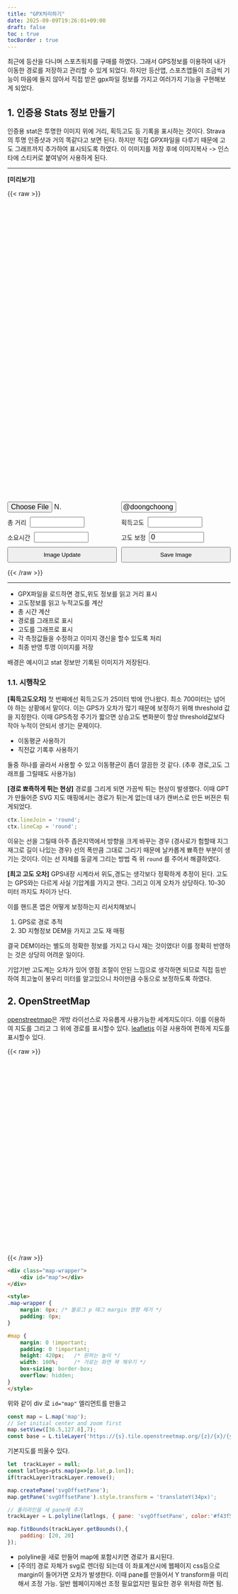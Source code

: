 ```yaml
---
title: "GPX처리하기"
date: 2025-09-09T19:26:01+09:00
draft: false
toc : true
tocBorder : true
---
```


최근에 등산을 다니며 스포츠워치를 구매를 하였다. 그래서 GPS정보를 이용하여 내가 이동한 경로를 저장하고
관리할 수 있게 되었다. 하지만 등산앱, 스포츠앱들이 조금씩 기능이 마음에 들지 않아서
직접 받은 gpx파일 정보를 가지고 여러가지 기능을 구현해보게 되었다. 

## 1. 인증용 Stats 정보 만들기

인증용 stat은 투명한 이미지 위에 거리, 획득고도 등 기록을 표시하는 것이다. 
Strava의 투명 인증샷과 거의 똑같다고 보면 된다. 
하지만 직접 GPX파일을 다루기 때문에 고도 그래프까지 추가하여 표시되도록 하였다.
이 이미지를 저장 후에 이미지복사 -> 인스타에 스티커로 붙여넣어 사용하게 된다.

--------

**[미리보기]**

{{< raw >}}

<div class="bg-slideshow">
  <div class="bg bg1"></div>
  <div class="bg bg2"></div>
  <canvas id="summaryCanvas"></canvas>
</div>
<div class="form-container">
  <input id="gpxInput" type="file" accept=".gpx" />
  <input id="bottomtext" type="text" value="@doongchoong">
  <div class="form-group"><label>총 거리</label><input id="totalDistance" type="text"></div>
  <div class="form-group"><label>획득고도</label><input id="elevGain" type="text"></div>
  <div class="form-group"><label>소요시간</label><input id="elapseTime" type="text"></div>
  <div class="form-group"><label>고도 보정</label><input id="elevCrrt" type="numeric" value="0"></div>
  <button id="updateBtn">Image Update</button>
  <button id="saveBtn">Save Image</button>
</div>

<style>
.bg-slideshow {
  position: relative;
  width: 100%;
  height: auto;
  max-width: 600px;
  aspect-ratio: 3/4; /* 원하는 비율 유지 */
  overflow: hidden;
}

.bg {
  position: absolute;
  top: 0; left: 0;
  width: 100%; height: 100%;
  background-size: cover;
  background-position: center;
  opacity: 0;
  animation: fade 10s infinite;
}

.bg1 {
  background-image: url("../../img/250909_01.jpeg");
  animation-delay: 0s;
}

.bg2 {
  background-image: url("../../img/250909_02.jpeg");
  animation-delay: 5s;
}

@keyframes fade {
  0%, 45% { opacity: 1; }
  55%, 100% { opacity: 0; }
}

/* 캔버스는 투명 오버레이 */
#summaryCanvas {
  position: absolute;
  top: 0; left: 0;
  width: 100%; height: 100%;
}

.form-container {
  display: grid;
  grid-template-columns: 1fr 1fr; /* 기본 2열 */
  gap: 10px; /* 요소 사이 간격 */
  max-width: 600px; /* 컨테이너 최대 크기 */
}
/* label + input 묶음은 Flex (가로 정렬) */
.form-group {
  display: flex;
  align-items: center;
  gap: 8px;
}

/* 화면이 좁아질 때 (예: 600px 이하) 1열로 */
@media (max-width: 600px) {
  .form-container {
    grid-template-columns: 1fr;
  }
}

.form-container input {
    font-size: 16px;
    width: 50%;
}
.form-container button {
    padding: 8px 0px;
}
</style>

<script>
  const canvas = document.getElementById("summaryCanvas");
  const ctx = canvas.getContext("2d");

  // 내부 해상도는 항상 600px 기준
  canvas.width = 600;
  canvas.height = 800;

//////////
   const toFixed = (n, d = 2) => Number.isFinite(n) ? n.toFixed(d) : '-';
    const fmtDistance = (m) => m >= 1000 ? `${toFixed(m / 1000, 2)} km` : `${Math.round(m)} m`;
    const fmtElev = (m) => Number.isFinite(m) ? `${Math.round(m)} m` : '-';
    const fmtTime = (sec) => {
      if (!Number.isFinite(sec)) return '-';
      const h = Math.floor(sec / 3600), m = Math.floor((sec % 3600) / 60), s = Math.floor(sec % 60);
      //return [h,m,s].map(v=>String(v).padStart(2,'0')).join(':');
      return h + 'h ' + m + 'm';
    };
    function haversine(lat1, lon1, lat2, lon2) {
      const R = 6371000, toRad = d => d * Math.PI / 180, dLat = toRad(lat2 - lat1), dLon = toRad(lon2 - lon1);
      const a = Math.sin(dLat / 2) ** 2 + Math.cos(toRad(lat1)) * Math.cos(toRad(lat2)) * Math.sin(dLon / 2) ** 2;
      return R * 2 * Math.atan2(Math.sqrt(a), Math.sqrt(1 - a));
    }
    function parseGPX(text) {
      const doc = new DOMParser().parseFromString(text, 'application/xml');

      // 1️⃣ 원본 points 추출
      const points = Array.from(doc.getElementsByTagName('trkpt'))
        .map(pt => {
          const lat = parseFloat(pt.getAttribute('lat'));
          const lon = parseFloat(pt.getAttribute('lon'));
          const eleEl = pt.getElementsByTagName('ele')[0];
          const timeEl = pt.getElementsByTagName('time')[0];
          const ele = eleEl ? parseFloat(eleEl.textContent) : NaN;
          const time = timeEl ? new Date(timeEl.textContent) : null;
          return { lat, lon, ele, time };
        })
        .filter(p => Number.isFinite(p.lat) && Number.isFinite(p.lon));

      // 2️⃣ 5포인트 이동평균 적용
      const windowSize = 5;
      const smoothed = points.map((p, idx, arr) => {
        let sumLat = 0, sumLon = 0, sumEle = 0;
        let countLat = 0, countLon = 0, countEle = 0;

        for (let i = idx - Math.floor(windowSize / 2); i <= idx + Math.floor(windowSize / 2); i++) {
          if (i >= 0 && i < arr.length) {
            if (Number.isFinite(arr[i].lat)) { sumLat += arr[i].lat; countLat++; }
            if (Number.isFinite(arr[i].lon)) { sumLon += arr[i].lon; countLon++; }
            if (Number.isFinite(arr[i].ele)) { sumEle += arr[i].ele; countEle++; }
          }
        }

        return {
          lat: countLat > 0 ? sumLat / countLat : p.lat,
          lon: countLon > 0 ? sumLon / countLon : p.lon,
          ele: countEle > 0 ? sumEle / countEle : p.ele,
          time: p.time
        };
      });

      // 3️⃣ smoothed 반환
      return smoothed;
    }
    function computeMetrics(points) {
      const elevThreshold = 0.2, stopSpeed = 1, stopGrace = 5;
      let totalDist = 0, gain = 0, movingTime = 0, last = null, belowSince = null;
      let prevElev = 0;
      for (const p of points) {
        if (!last) { last = p; prevElev = last.ele; continue; }
        const d = haversine(last.lat, last.lon, p.lat, p.lon);
        const dt = (p.time && last.time) ? (p.time - last.time) / 1000 : NaN;
        if (Number.isFinite(d)) totalDist += d;
        if (Number.isFinite(p.ele) && Number.isFinite(last.ele)) { 
            const up = p.ele - prevElev; 
            if (up > elevThreshold) {
                gain += up; 
                prevElev = p.ele;
            }else{
                prevElev = last.ele;
            }
        }
        if (Number.isFinite(dt) && dt > 0 && Number.isFinite(d)) {
          const speed = d / dt;
          if (speed >= stopSpeed) { movingTime += dt; belowSince = null; }
          else {
            if (belowSince === null) belowSince = last.time ? last.time.getTime() : null;
            const belowDur = belowSince && p.time ? (p.time.getTime() - belowSince) / 1000 : 0;
            if (belowDur < stopGrace) movingTime += dt;
          }
        }
        last = p;
      }
      const start = points[0]?.time ?? null, end = points.at(-1)?.time ?? null, elapsed = (start && end) ? (end - start) / 1000 : NaN;
      return { totalDist, gain, elapsed, movingTime, start, end };
    }

    function exportSummary(pts, dd, aa, tt) {
      const canvas = document.getElementById("summaryCanvas");

      let font = " 'Montserrat', sans-serif";

      // 레티나 대응 (안티앨리어싱 강화)
      const scale = 2; // 2배 크기로 그렸다가 축소
      canvas.width = 600 * scale;
      canvas.height = 800 * scale;
      //canvas.style.width = "600px";
      //canvas.style.height = "800px";

      const ctx = canvas.getContext("2d");
      ctx.scale(scale, scale);

      // 캔버스 초기화 (투명 배경)
      ctx.clearRect(0, 0, canvas.width, canvas.height);

      ctx.fillStyle = "white";
      ctx.textAlign = "center";
      ctx.textBaseline = "top";

      // ====== 예시 데이터 (실제 계산 값으로 교체) ======
      const totalDistance = dd;
      const totalAscent = aa;
      const totalTime = tt;

      // ====== 텍스트 출력 (세로 배치) ======
      const centerX = 300; // 600/2
      let y = 60;

      // Distance
      ctx.font = "20px" + font;
      ctx.fillText("Distance", centerX, y);
      y += 28;
      ctx.font = "bold 42px" + font;
      ctx.fillText(totalDistance, centerX, y);
      y += 80;

      // Elev Gain
      ctx.font = "20px" + font;
      ctx.fillText("Elev Gain", centerX, y);
      y += 28;
      ctx.font = "bold 42px" + font;
      ctx.fillText(totalAscent, centerX, y);
      y += 80;

      // Time
      ctx.font = "20px" + font;
      ctx.fillText("Time", centerX, y);
      y += 28;
      ctx.font = "bold 42px" + font;
      ctx.fillText(totalTime, centerX, y);
      y += 80;

      // ====== GPX 좌표 경로 그리기 ======
      const coords = pts; // {lat, lon} 배열
      if (coords.length > 1) {
        const lats = coords.map(p => p.lat);
        const lons = coords.map(p => p.lon);
        const elevations = coords.map(p => p.ele);
        const minLat = Math.min(...lats);
        const maxLat = Math.max(...lats);
        const minLon = Math.min(...lons);
        const maxLon = Math.max(...lons);
        const minEle = Math.min(...elevations);
        const maxEle = Math.max(...elevations);

        // 원래 비율 유지
        const routeWidth = maxLon - minLon;
        const routeHeight = maxLat - minLat;
        const aspect = routeWidth / routeHeight;

        // 박스 크기 (작게)
        const maxBoxWidth = canvas.width / scale * 0.3;
        const maxBoxHeight = 180;

        let boxWidth, boxHeight;
        if (aspect > 1) {
          boxWidth = maxBoxWidth;
          boxHeight = maxBoxWidth / aspect;
        } else {
          boxHeight = maxBoxHeight;
          boxWidth = maxBoxHeight * aspect;
        }

        const gapAfterText = 0; // 텍스트 끝과 경로 사이 간격
        const offsetX = (canvas.width / scale - boxWidth) / 2;
        const offsetY = y + gapAfterText; // y 위치

        ctx.beginPath();
        coords.forEach((p, i) => {
          const x = offsetX + ((p.lon - minLon) / routeWidth) * boxWidth;
          const y = offsetY + ((maxLat - p.lat) / routeHeight) * boxHeight;
          if (i === 0) ctx.moveTo(x, y);
          else ctx.lineTo(x, y);
        });
        ctx.strokeStyle = "#FF4500"; // 주황색
        ctx.lineWidth = 4;
        ctx.lineJoin = 'round';
        ctx.lineCap = 'round';
        ctx.stroke();

        // 그래프
        const graphWidth = maxBoxWidth;  // 경로와 같은 너비
        const graphHeight = 100;      // 그래프 높이
        const graphOffsetX = (canvas.width / scale - graphWidth) / 2;
        const graphOffsetY = offsetY + boxHeight + 40; // 경로 아래 20px

        ctx.beginPath();
        elevations.forEach((ele, i) => {
          if (i % 5 !== 0) { return; }
          const x = graphOffsetX + (i / (elevations.length - 1)) * graphWidth;
          const y = graphOffsetY + graphHeight * (1 - (ele - minEle) / (maxEle - minEle));
          if (i === 0) ctx.moveTo(x, y);
          else ctx.lineTo(x, y);
        });
        ctx.strokeStyle = "#FF4500"; // 주황색
        ctx.lineWidth = 3;
        ctx.lineJoin = 'round';
        ctx.lineCap = 'round';
        ctx.stroke();

        const maxEleY = graphOffsetY + graphHeight * (1 - (maxEle - minEle) / (maxEle - minEle));
        const minEleY = graphOffsetY + graphHeight * (1 - (minEle - minEle) / (maxEle - minEle));

        ctx.beginPath();
        ctx.moveTo(graphOffsetX, maxEleY);
        ctx.lineTo(graphOffsetX + graphWidth, maxEleY);
        ctx.strokeStyle = "white";
        ctx.lineWidth = 1;
        ctx.stroke();

        ctx.beginPath();
        ctx.moveTo(graphOffsetX, minEleY);
        ctx.lineTo(graphOffsetX + graphWidth, minEleY);
        ctx.strokeStyle = "white";
        ctx.lineWidth = 1;
        ctx.stroke();

        ctx.fillStyle = "white";
        ctx.font = "14px " + font;
        ctx.textAlign = "right";
        ctx.textBaseline = "bottom";
        ctx.fillText(`${parseInt(maxEle) + parseInt(elevCrrt.value)} m`, graphOffsetX + graphWidth, maxEleY - 2); // 선 위쪽에 조금 띄워서 표시

        ctx.textAlign = "left";
        ctx.textBaseline = "top";
        ctx.fillText(`${parseInt(minEle)+ parseInt(elevCrrt.value)} m`, graphOffsetX + 0, minEleY - 2); // 선 위쪽에 조금 띄워서 표시


        // ====== ID 표시 ======
        const gapAfterRoute = 30; // 경로 끝과 ID 사이 간격
        const idY = graphOffsetY + graphHeight + gapAfterRoute;

        ctx.fillStyle = "white";
        ctx.font = "20px" + font;
        ctx.textAlign = "center";
        ctx.textBaseline = "top";

        const txtel = document.getElementById('bottomtext');
        ctx.fillText(txtel.value, centerX, idY);
      }

    }


/////////////

const gpxInput = document.getElementById('gpxInput');
const totalDistance = document.getElementById('totalDistance');
const elevGain = document.getElementById('elevGain');
const elapseTime = document.getElementById('elapseTime');
const elevCrrt = document.getElementById('elevCrrt');

const updateBtn = document.getElementById('updateBtn');
const saveBtn = document.getElementById('saveBtn');

let gpts = null;


gpxInput.addEventListener('change', async e => {
      const file = e.target.files?.[0]; if (!file) return;
      const pts = parseGPX(await file.text());
      if (!pts.length) { alert('GPX 트랙포인트를 찾지 못했습니다.'); return; }
      const metrics = computeMetrics(pts);
      totalDistance.value = fmtDistance(metrics.totalDist);
      elevGain.value = fmtElev(metrics.gain);
      elapseTime.value = fmtTime(metrics.elapsed);

      gpts = pts;

      exportSummary(gpts,
        totalDistance.value,
        elevGain.value,
        elapseTime.value
      );
});

updateBtn.addEventListener('click', function () {
      exportSummary(gpts,
        totalDistance.value,
        elevGain.value,
        elapseTime.value
      );
});

saveBtn.addEventListener('click', function () {
      const link = document.createElement("a");
      link.download = "stat.png"; // 저장될 파일명
      link.href = canvas.toDataURL("image/png");
      link.click();
});

fetch("../../img/bukhansan.gpx")
  .then(response => {
    if (!response.ok) throw new Error("Network error");
    return response.text();   // 파일 내용을 text로 읽음
  })
  .then(text => {
    const pts = parseGPX(text);
    if (!pts.length) { alert('GPX 트랙포인트를 찾지 못했습니다.'); return; }
    const metrics = computeMetrics(pts);
    totalDistance.value = fmtDistance(metrics.totalDist);
    elevGain.value = fmtElev(metrics.gain);
    elapseTime.value = fmtTime(metrics.elapsed);

      gpts = pts;
    exportSummary(gpts,
        totalDistance.value,
        elevGain.value,
        elapseTime.value
      );
  })
  .catch(err => {
    console.error(err);
  });


</script>

{{< /raw >}}



--------

* GPX파일을 로드하면 경도,위도 정보를 읽고 거리 표시
* 고도정보를 읽고 누적고도를 계산
* 총 시간 계산
* 경로를 그래프로 표시
* 고도를 그래프로 표시
* 각 측정값들을 수정하고 이미지 갱신을 할수 있도록 처리
* 최종 반영 투명 이미지를 저장

배경은 예시이고 stat 정보만 기록된 이미지가 저장된다.


### 1.1. 시행착오

**[획득고도오차]**
첫 번째에선  획득고도가 25미터 밖에 안나왔다. 최소 700미터는 넘어야 하는 상황에서 말이다. 
이는 GPS가 오차가 많기 때문에 보정하기 위해 threshold 값을 지정한다.
이때 GPS측정 주기가 짧으면 상승고도 변화분이  항상 threshold값보다 작아 누적이 안되서 생기는 문제이다. 

* 이동평균 사용하기
* 직전값 기록후 사용하기

둘중 하나를 골라서 사용할 수 있고 이동평균이 좀더 깔끔한 것 같다.  (추후 경로,고도 그래프를 그릴때도 사용가능)

**[경로 뾰죡하게 튀는 현상]**
경로를 그리게 되면 가끔씩 튀는 현상이 발생했다. 
이때 GPT가  만들어준 SVG 지도 매핑에서는 경로가 튀는게 없는데  내가 캔버스로 만든 버젼은 튀게되었다. 

```javascript
ctx.lineJoin = 'round';
ctx.lineCap = 'round';
```

이유는 선을 그릴때 아주 좁은지역에서  방향을 크게 바꾸는 경우 (경사로가 험할때 지그재그로 길이 나있는 경우) 
선의 폭만큼 그대로 그리기 때문에 날카롭게 뾰죡한 부분이 생기는 것이다. 
이는 선 자체를 둥글게 그리는 방법 즉 위 `round` 를 주어서 해결하였다. 


**[최고 고도 오차]**
GPS내장 시계라서  위도,경도는 생각보다 정확하게 추정이 된다. 고도는 GPS와는 다르게 사실 기압계를 가지고 잰다. 
그리고 이게 오차가 상당하다.  10-30미터 까지도 차이가 난다. 

이를 핸드폰 앱은 어떻게 보정하는지 리서치해보니

1. GPS로 경로 추적
2. 3D 지형정보 DEM을 가지고 고도 재 매핑

결국 DEM이라는 별도의 정확한 정보를 가지고 다시 재는 것이였다! 
이를 정확히 반영하는 것은 상당히 어려운 일이다. 

기압기반 고도계는 오차가 있어 영점 조절이 안된 느낌으로 생각하면 되므로 
직접 등반하여 최고높이 봉우리 미터를 알고있으니 차이만큼 수동으로 보정하도록 하였다.



## 2. OpenStreetMap 

[openstreetmap](https://www.openstreetmap.org)은 개방 라이선스로 자유롭게 사용가능한 세계지도이다. 
이를 이용하여 지도를 그리고 그 위에 경로를 표시할수 있다. 
[leafletjs](https://leafletjs.com) 이걸 사용하여 편하게 지도를 표시할수 있다.

{{< raw >}}
<link rel="stylesheet" href="https://unpkg.com/leaflet@1.9.4/dist/leaflet.css" crossorigin="" />
<script src="https://unpkg.com/leaflet@1.9.4/dist/leaflet.js" crossorigin=""></script>
<link rel="stylesheet" href="https://unpkg.com/leaflet-minimap/dist/Control.MiniMap.min.css">
<script src="https://unpkg.com/leaflet-minimap/dist/Control.MiniMap.min.js"></script>


<div class="map-wrapper">
    <div id="map"></div>
</div>

<style>
.map-wrapper {
    margin: 0px; /* 블로그 p 태그 margin 영향 제거 */
    padding: 0px;
}

#map {
    margin: 0 !important;
    padding: 0 !important;
    height: 420px;   /* 원하는 높이 */
    width: 100%;     /* 가로는 화면 꽉 채우기 */
    box-sizing: border-box;
    overflow: hidden;
}
</style>

<script>
    function loadTrack(pts) {
        const map = L.map('map');
        // Set initial center and zoom first
        map.setView([36.5,127.8],7);
        const base = L.tileLayer('https://{s}.tile.openstreetmap.org/{z}/{x}/{y}.png',{attribution:'&copy; OpenStreetMap 기여자',crossOrigin:true}).addTo(map);

        let  trackLayer = null;
        const latlngs=pts.map(p=>[p.lat,p.lon]);
        if(trackLayer)trackLayer.remove();

        map.createPane('svgOffsetPane');
        map.getPane('svgOffsetPane').style.transform = 'translateY(34px)';

        // 폴리라인을 새 pane에 추가
        trackLayer = L.polyline(latlngs, { pane: 'svgOffsetPane', color:'#f43f5e',weight:4,opacity:0.9}).addTo(map);

        map.fitBounds(trackLayer.getBounds(),{
            padding: [20, 20] 
        });
    }


fetch("../../img/bukhansan.gpx")
  .then(response => {
    if (!response.ok) throw new Error("Network error");
    return response.text();   // 파일 내용을 text로 읽음
  })
  .then(text => {
    const pts = parseGPX(text);
    if (!pts.length) { alert('GPX 트랙포인트를 찾지 못했습니다.'); return; }
    loadTrack(pts);
  })
  .catch(err => {
    console.error(err);
  });

</script>
{{< /raw >}}


```html
<div class="map-wrapper">
    <div id="map"></div>
</div>

<style>
.map-wrapper {
    margin: 0px; /* 블로그 p 태그 margin 영향 제거 */
    padding: 0px;
}

#map {
    margin: 0 !important;
    padding: 0 !important;
    height: 420px;   /* 원하는 높이 */
    width: 100%;     /* 가로는 화면 꽉 채우기 */
    box-sizing: border-box;
    overflow: hidden;
}
</style>
```

위와 같이 div 로  `id="map"` 엘리먼트를 만들고 


```javascript
const map = L.map('map');
// Set initial center and zoom first
map.setView([36.5,127.8],7);
const base = L.tileLayer('https://{s}.tile.openstreetmap.org/{z}/{x}/{y}.png',{attribution:'&copy; OpenStreetMap 기여자',crossOrigin:true}).addTo(map);
```

기본지도를 띄울수 있다. 

```javascript
let  trackLayer = null;
const latlngs=pts.map(p=>[p.lat,p.lon]);
if(trackLayer)trackLayer.remove();

map.createPane('svgOffsetPane');
map.getPane('svgOffsetPane').style.transform = 'translateY(34px)';

// 폴리라인을 새 pane에 추가
trackLayer = L.polyline(latlngs, { pane: 'svgOffsetPane', color:'#f43f5e',weight:4,opacity:0.9}).addTo(map);

map.fitBounds(trackLayer.getBounds(),{
    padding: [20, 20] 
});
```

* polyline을 새로 만들어 map에 포함시키면 경로가 표시된다.
* [주의!] 경로 자체가 svg로 렌더링 되는데 이 좌표계산시에 웹페이지 css등으로 margin이 들어가면 오차가 발생한다.
이때 pane를 만들어서 Y transform을 미리 해서 조정 가능. 일반 웹페이지에선 조정 필요없지만 필요한 경우 위처럼 하면 됨.